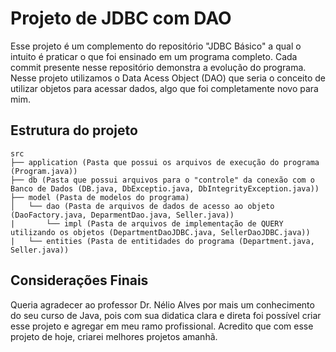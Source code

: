 # Projeto de JDBC com DAO



<p>Esse projeto é um complemento do repositório "JDBC Básico" a qual o intuito é praticar o que foi ensinado em um programa
completo. Cada commit presente nesse repositório demonstra a evolução do programa. Nesse projeto utilizamos o Data Acess Object (DAO) que
seria o conceito de utilizar objetos para acessar dados, algo que foi completamente novo para mim.</p>

## Estrutura do projeto
```
src
├── application (Pasta que possui os arquivos de execução do programa (Program.java))
├── db (Pasta que possui arquivos para o "controle" da conexão com o Banco de Dados (DB.java, DbExceptio.java, DbIntegrityException.java))
├── model (Pasta de modelos do programa)
│   └── dao (Pasta de arquivos de dados de acesso ao objeto (DaoFactory.java, DeparmentDao.java, Seller.java))
|       └── impl (Pasta de arquivos de implementação de QUERY utilizando os objetos (DepartmentDaoJDBC.java, SellerDaoJDBC.java))
|   └── entities (Pasta de entitidades do programa (Department.java, Seller.java))
```

## Considerações Finais

<p>
    Queria agradecer ao professor Dr. Nélio Alves por mais um conhecimento do seu curso de Java, pois com sua didatica clara e direta 
    foi possível criar esse projeto e agregar em meu ramo profissional. Acredito que com esse projeto de hoje, criarei melhores projetos
    amanhã.
</p>